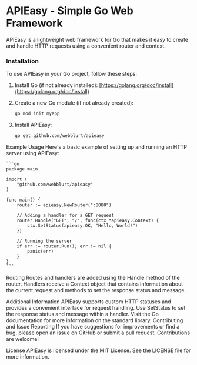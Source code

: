 # APIEasy - Simple Go Web Framework

APIEasy is a lightweight web framework for Go that makes it easy to create and handle HTTP requests using a convenient router and context.

### Installation

To use APIEasy in your Go project, follow these steps:

1. Install Go (if not already installed): [https://golang.org/doc/install](https://golang.org/doc/install)
2. Create a new Go module (if not already created):

   ```bash
   go mod init myapp
   ```

3. Install APIEasy:

    ```bash
    go get github.com/webblurt/apieasy
    ```

Example Usage
Here's a basic example of setting up and running an HTTP server using APIEasy:

    ```go
    package main

    import (
        "github.com/webblurt/apieasy"
    )

    func main() {
        router := apieasy.NewRouter(":8080")

        // Adding a handler for a GET request
        router.Handle("GET", "/", func(ctx *apieasy.Context) {
            ctx.SetStatus(apieasy.OK, "Hello, World!")
        })

        // Running the server
        if err := router.Run(); err != nil {
            panic(err)
        }
    }
    ```

Routing
Routes and handlers are added using the Handle method of the router. Handlers receive a Context object that contains information about the current request and methods to set the response status and message.

Additional Information
APIEasy supports custom HTTP statuses and provides a convenient interface for request handling.
Use SetStatus to set the response status and message within a handler.
Visit the Go documentation for more information on the standard library.
Contributing and Issue Reporting
If you have suggestions for improvements or find a bug, please open an issue on GitHub or submit a pull request. Contributions are welcome!

License
APIEasy is licensed under the MIT License. See the LICENSE file for more information.
